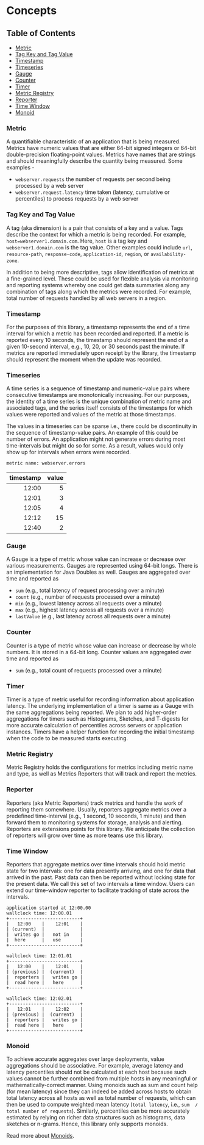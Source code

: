 # Concepts

## Table of Contents
- [Metric](#metric)
- [Tag Key and Tag Value](#tag-key-and-tag-value)
- [Timestamp](#timestamp)
- [Timeseries](#timeseries)
- [Gauge](#gauge)
- [Counter](#counter)
- [Timer](#timer)
- [Metric Registry](#metric-registry)
- [Reporter](#reporter)
- [Time Window](#time-window)
- [Monoid](#monoid)

### Metric
A quantifiable characteristic of an application that is being measured. Metrics have numeric values that are either 64-bit signed integers or 64-bit double-precision floating-point values. Metrics have names that are strings and should meaningfully describe the quantity being measured. Some examples -
* `webserver.requests` the number of requests per second being processed by a web server
* `webserver.request.latency` time taken (latency, cumulative or percentiles) to process requests by a web server

### Tag Key and Tag Value
A tag (aka dimension) is a pair that consists of a key and a value. Tags describe the context for which a metric is being recorded. For example, `host=webserver1.domain.com`. Here, `host` is a tag key and `webserver1.domain.com` is the tag value. Other examples could include `url`, `resource-path`, `response-code`, `application-id`, `region`, or `availability-zone`.

In addition to being more descriptive, tags allow identification of metrics at a fine-grained level. These could be used for flexible analysis via monitoring and reporting systems whereby one could get data summaries along any combination of tags along which the metrics were recorded. For example, total number of requests handled by all web servers in a region.

### Timestamp
For the purposes of this library, a timestamp represents the end of a time interval for which a metric has been recorded and reported. If a metric is reported every 10 seconds, the timestamp should represent the end of a given 10-second interval, e.g., 10, 20, or 30 seconds past the minute. If metrics are reported immediately upon receipt by the library, the timestamp should represent the moment when the update was recorded.

### Timeseries
A time series is a sequence of timestamp and numeric-value pairs where consecutive timestamps are monotonically increasing. For our purposes, the identity of a time series is the unique combination of metric name and associated tags, and the series itself consists of the timestamps for which values were reported and values of the metric at those timestamps.

The values in a timeseries can be sparse i.e., there could be discontinuity in the sequence of timestamp-value pairs. An example of this could be number of errors. An application might not generate errors during most time-intervals but might do so for some. As a result, values would only show up for intervals when errors were recorded.

`metric name: webserver.errors`

| timestamp | value |
|      ---: |  ---: | 
|     12:00 |     5 |
|     12:01 |     3 |
|     12:05 |     4 |
|     12:12 |    15 |
|     12:40 |     2 |

### Gauge
A Gauge is a type of metric whose value can increase or decrease over various measurements. Gauges are represented using 64-bit longs. There is an implementation for Java Doubles as well. Gauges are aggregated over time and reported as
* `sum` (e.g., total latency of request processing over a minute)
* `count` (e.g., number of requests processed over a minute)
* `min` (e.g., lowest latency across all requests over a minute)
* `max` (e.g., highest latency across all requests over a minute)
* `lastValue` (e.g., last latency across all requests over a minute)

### Counter
Counter is a type of metric whose value can increase or decrease by whole numbers. It is stored in a 64-bit long. Counter values are aggregated over time and reported as
* `sum` (e.g., total count of requests processed over a minute)

### Timer
Timer is a type of metric useful for recording information about application latency. The underlying implementation of a timer is same as a Gauge with the same aggregations being reported. We plan to add higher-order aggregations for timers such as Histograms, Sketches, and T-digests for more accurate calculation of percentiles across servers or application instances. Timers have a helper function for recording the initial timestamp when the code to be measured starts executing.

### Metric Registry
Metric Registry holds the configurations for metrics including metric name and type, as well as Metrics Reporters that will track and report the metrics.

### Reporter
Reporters (aka Metric Reporters) track metrics and handle the work of reporting them somewhere. Usually, reporters aggregate metrics over a predefined time-interval (e.g., 1 second, 10 seconds, 1 minute) and then forward them to monitoring systems for storage, analysis and alerting. Reporters are extensions points for this library. We anticipate the collection of reporters will grow over time as more teams use this library.

### Time Window
Reporters that aggregate metrics over time intervals should hold metric state for two intervals: one for data presently arriving, and one for data that arrived in the past. Past data can then be reported without locking state for the present data. We call this set of two intervals a time window. Users can extend our time-window reporter to facilitate tracking of state across the intervals.

```
application started at 12:00.00
wallclock time: 12:00.01
+--------------------------+
|   12:00    |    12:01    |
| (current)  |             |
|  writes go |   not in    |
|  here      |   use       |
+--------------------------+

wallclock time: 12:01.01
+--------------------------+
|   12:00    |    12:01    |
| (previous) |  (current)  |
|  reporters |   writes go |
|  read here |   here      |
+--------------------------+

wallclock time: 12:02.01
+--------------------------+
|   12:01    |    12:02    |
| (previous) |  (current)  |
|  reporters |   writes go |
|  read here |   here      |
+--------------------------+

```

### Monoid
To achieve accurate aggregates over large deployments, value aggregations should be associative. For example, average latency and latency percentiles should not be calculated at each host because such values cannot be further combined from multiple hosts in any meaningful or mathematically-correct manner. Using monoids such as sum and count help (for mean latency) since they can indeed be added across hosts to obtain total latency across all hosts as well as total number of requests, which can
then be used to compute weighted mean latency (`total latency`, i.e., `sum  / total number of requests`). Similarly, percentiles can be more accurately estimated by relying on richer data structures such as histograms, data sketches or n-grams. Hence, this library only supports monoids.

Read more about [Monoids][Monoid].


[Monoid]: https://en.wikipedia.org/wiki/Monoid
